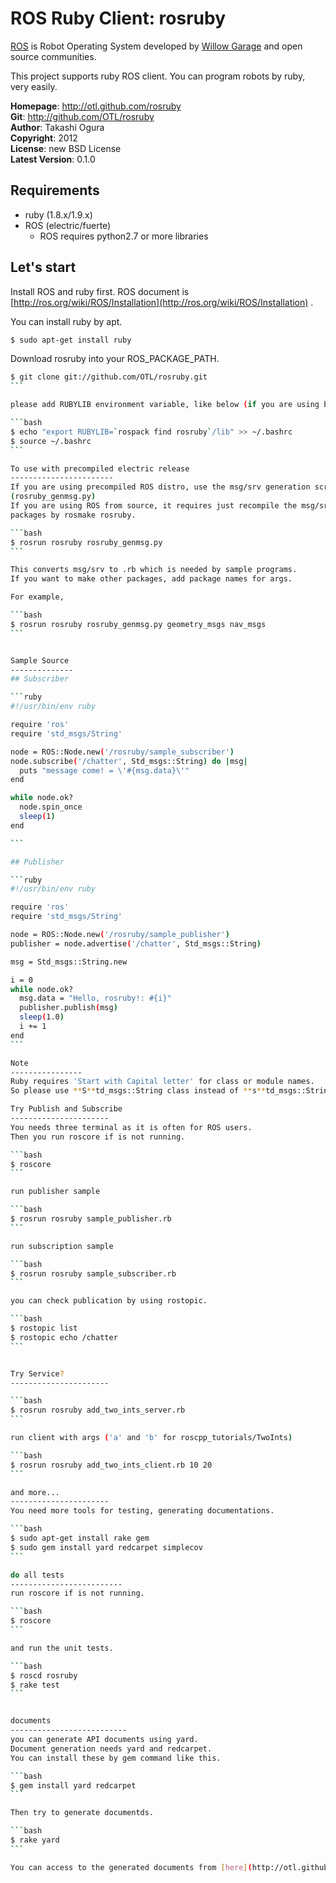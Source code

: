 ROS Ruby Client: rosruby
=======
[ROS](http://ros.org) is Robot Operating System developed by [Willow Garage](http://www.willowgarage.com/) and open source communities.

This project supports ruby ROS client. You can program robots by ruby, very easily.

**Homepage**:     http://otl.github.com/rosruby   
**Git**:          http://github.com/OTL/rosruby   
**Author**:       Takashi Ogura   
**Copyright**:    2012   
**License**:      new BSD License   
**Latest Version**: 0.1.0   

Requirements
----------
- ruby (1.8.x/1.9.x)
- ROS (electric/fuerte)
  - ROS requires python2.7 or more libraries


Let's start
---------------
Install ROS and ruby first. ROS document is [http://ros.org/wiki/ROS/Installation](http://ros.org/wiki/ROS/Installation) .

You can install ruby by apt.

```bash
$ sudo apt-get install ruby
```

Download rosruby into your ROS_PACKAGE_PATH.

````bash
$ git clone git://github.com/OTL/rosruby.git
```

please add RUBYLIB environment variable, like below (if you are using bash).

```bash
$ echo "export RUBYLIB=`rospack find rosruby`/lib" >> ~/.bashrc
$ source ~/.bashrc
```

To use with precompiled electric release
-----------------------
If you are using precompiled ROS distro, use the msg/srv generation script
(rosruby_genmsg.py)
If you are using ROS from source, it requires just recompile the msg/srv
packages by rosmake rosruby.

```bash
$ rosrun rosruby rosruby_genmsg.py
```

This converts msg/srv to .rb which is needed by sample programs.
If you want to make other packages, add package names for args.

For example,

```bash
$ rosrun rosruby rosruby_genmsg.py geometry_msgs nav_msgs
```


Sample Source
--------------
## Subscriber

```ruby
#!/usr/bin/env ruby

require 'ros'
require 'std_msgs/String'

node = ROS::Node.new('/rosruby/sample_subscriber')
node.subscribe('/chatter', Std_msgs::String) do |msg|
  puts "message come! = \'#{msg.data}\'"
end

while node.ok?
  node.spin_once
  sleep(1)
end

```

## Publisher

```ruby
#!/usr/bin/env ruby

require 'ros'
require 'std_msgs/String'

node = ROS::Node.new('/rosruby/sample_publisher')
publisher = node.advertise('/chatter', Std_msgs::String)

msg = Std_msgs::String.new

i = 0
while node.ok?
  msg.data = "Hello, rosruby!: #{i}"
  publisher.publish(msg)
  sleep(1.0)
  i += 1
end
```

Note
----------------
Ruby requires 'Start with Capital letter' for class or module names.
So please use **S**td_msgs::String class instead of **s**td_msgs::String.

Try Publish and Subscribe
----------------------
You needs three terminal as it is often for ROS users.
Then you run roscore if is not running.

```bash
$ roscore
```

run publisher sample

```bash
$ rosrun rosruby sample_publisher.rb
```

run subscription sample

```bash
$ rosrun rosruby sample_subscriber.rb
```

you can check publication by using rostopic.

```bash
$ rostopic list
$ rostopic echo /chatter
```


Try Service?
----------------------

```bash
$ rosrun rosruby add_two_ints_server.rb
```

run client with args ('a' and 'b' for roscpp_tutorials/TwoInts)

```bash
$ rosrun rosruby add_two_ints_client.rb 10 20
```

and more...
----------------------
You need more tools for testing, generating documentations.

```bash
$ sudo apt-get install rake gem
$ sudo gem install yard redcarpet simplecov
```

do all tests
-------------------------
run roscore if is not running.

```bash
$ roscore
```

and run the unit tests.

```bash
$ roscd rosruby
$ rake test
```


documents
--------------------------
you can generate API documents using yard.
Document generation needs yard and redcarpet.
You can install these by gem command like this.

```bash
$ gem install yard redcarpet
```

Then try to generate documentds.

```bash
$ rake yard
```

You can access to the generated documents from [here](http://otl.github.com/rosruby/doc/).
